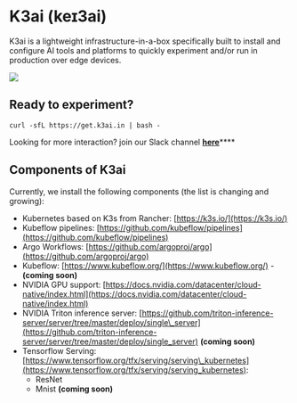 # K3ai \(keɪ3ai\)

K3ai is a lightweight infrastructure-in-a-box specifically built to install and configure AI tools and platforms to quickly experiment and/or run in production over edge devices.

![](.gitbook/assets/aio.gif)

## Ready to experiment?

```text
curl -sfL https://get.k3ai.in | bash -
```

Looking for more interaction? join our Slack channel [**here**](https://join.slack.com/t/kf5ikfai/shared_invite/zt-j61vfvkx-tCD~k9l2218lu7ZplRLGNA)\*\*\*\*

## Components of K3ai

Currently, we install the following components \(the list is changing and growing\):

* Kubernetes based on K3s from Rancher: [https://k3s.io/](https://k3s.io/)
* Kubeflow pipelines: [https://github.com/kubeflow/pipelines](https://github.com/kubeflow/pipelines)
* Argo Workflows: [https://github.com/argoproj/argo](https://github.com/argoproj/argo)
* Kubeflow: [https://www.kubeflow.org/](https://www.kubeflow.org/) - **\(coming soon\)**
* NVIDIA GPU support: [https://docs.nvidia.com/datacenter/cloud-native/index.html](https://docs.nvidia.com/datacenter/cloud-native/index.html)
* NVIDIA Triton inference server: [https://github.com/triton-inference-server/server/tree/master/deploy/single\_server](https://github.com/triton-inference-server/server/tree/master/deploy/single_server) **\(coming soon\)**
* Tensorflow Serving: [https://www.tensorflow.org/tfx/serving/serving\_kubernetes](https://www.tensorflow.org/tfx/serving/serving_kubernetes):
  * ResNet
  * Mnist **\(coming soon\)**

